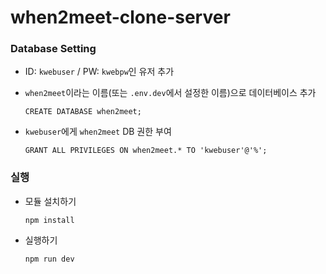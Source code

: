 # when2meet-clone-server
### Database Setting
- ID: `kwebuser` / PW: `kwebpw`인 유저 추가

- `when2meet`이라는 이름(또는 `.env.dev`에서 설정한 이름)으로 데이터베이스 추가
  ```mysql
  CREATE DATABASE when2meet;
  ```

- `kwebuser`에게 `when2meet` DB 권한 부여
  ```mysql
  GRANT ALL PRIVILEGES ON when2meet.* TO 'kwebuser'@'%';
  ```

### 실행
- 모듈 설치하기
  ```
  npm install
  ```
- 실행하기
  ```
  npm run dev
  ```
